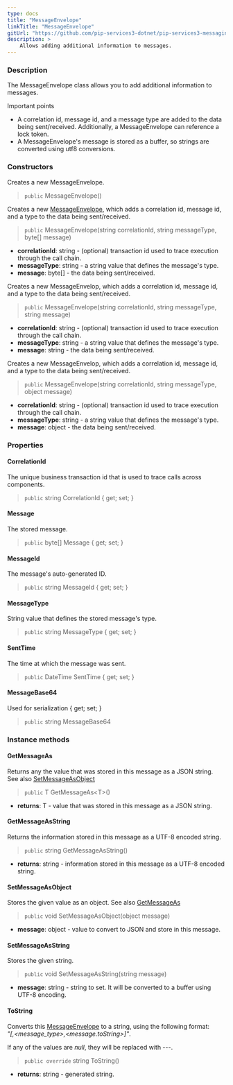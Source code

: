 ```yaml
---
type: docs
title: "MessageEnvelope"
linkTitle: "MessageEnvelope"
gitUrl: "https://github.com/pip-services3-dotnet/pip-services3-messaging-dotnet"
description: >
    Allows adding additional information to messages. 
---
```


### Description

The MessageEnvelope class allows you to add additional information to messages.

Important points

- A correlation id, message id, and a message type are added to the data being sent/received. Additionally, a MessageEnvelope can reference a lock token.
- A MessageEnvelope's message is stored as a buffer, so strings are converted using utf8 conversions.

### Constructors
Creates a new MessageEnvelope.

> `public` MessageEnvelope()

Creates a new [MessageEnvelope](), which adds a correlation id, message id, and a type to the data being sent/received.

> `public` MessageEnvelope(string correlationId, string messageType, byte[] message)

- **correlationId**: string - (optional) transaction id used to trace execution through the call chain.
- **messageType**: string - a string value that defines the message's type.
- **message**: byte[] - the data being sent/received.

Creates a new MessageEnvelop, which adds a correlation id, message id, and a
type to the data being sent/received.

> `public` MessageEnvelope(string correlationId, string messageType, string message)

- **correlationId**: string - (optional) transaction id used to trace execution through the call chain.
- **messageType**: string - a string value that defines the message's type.
- **message**: string - the data being sent/received.


Creates a new MessageEnvelop, which adds a correlation id, message id, and a
type to the data being sent/received.

> `public` MessageEnvelope(string correlationId, string messageType, object message)

- **correlationId**: string - (optional) transaction id used to trace execution through the call chain.
- **messageType**: string - a string value that defines the message's type.
- **message**: object - the data being sent/received.

### Properties


#### CorrelationId
The unique business transaction id that is used to trace calls across components.

> `public` string CorrelationId { get; set; }

#### Message
The stored message.

> `public` byte[] Message { get; set; }

#### MessageId
The message's auto-generated ID.

> `public` string MessageId { get; set; }

#### MessageType
String value that defines the stored message's type.

> `public` string MessageType { get; set; }

#### SentTime
The time at which the message was sent.

> `public` DateTime SentTime { get; set; }

#### MessageBase64
Used for serialization { get; set; }

> `public` string MessageBase64

</span>

### Instance methods

#### GetMessageAs
Returns any the value that was stored in this message as a JSON string.  
See also [SetMessageAsObject](#setmessageasobject)

> `public` T GetMessageAs\<T\>()

- **returns**: T - value that was stored in this message as a JSON string.

#### GetMessageAsString
Returns the information stored in this message as a UTF-8 encoded string.

> `public` string GetMessageAsString()

- **returns**: string - information stored in this message as a UTF-8 encoded string.

#### SetMessageAsObject
Stores the given value as an object.
See also [GetMessageAs](#getmessageas)

> `public` void SetMessageAsObject(object message)

- **message**: object -  value to convert to JSON and store in this message.

#### SetMessageAsString
Stores the given string.

> `public` void SetMessageAsString(string message)

- **message**: string - string to set. It will be converted to a buffer using UTF-8 encoding.


#### ToString
Converts this [MessageEnvelope]() to a string, using the following format:  
*"[<correlationId>,<message_type>,<message.toString>]"*.

If any of the values are *null*, they will be replaced with \-\-\-.

> `public override` string ToString()

- **returns**: string - generated string.

